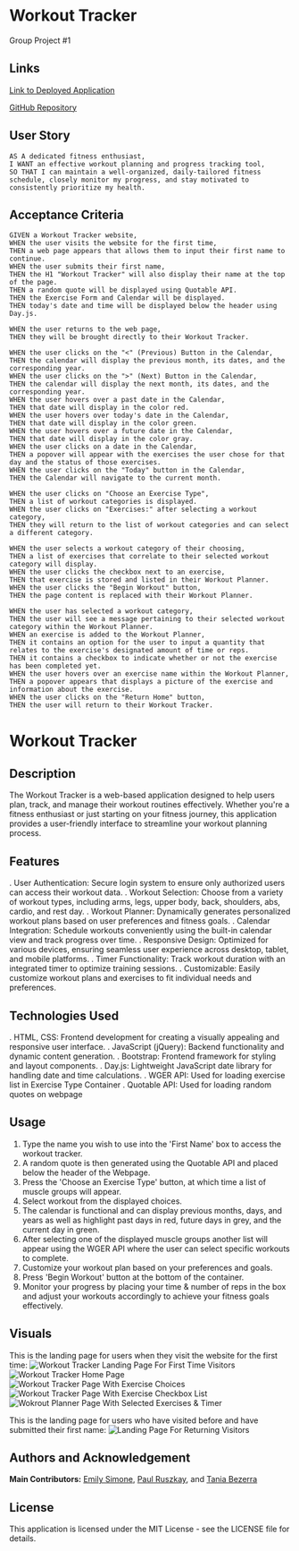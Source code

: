 # Workout Tracker
Group Project #1

## Links
[Link to Deployed Application](https://paulrusz.github.io/Group-Project1/)

[GitHub Repository](https://github.com/PaulRusz/Group-Project1)

## User Story
```
AS A dedicated fitness enthusiast,
I WANT an effective workout planning and progress tracking tool,
SO THAT I can maintain a well-organized, daily-tailored fitness schedule, closely monitor my progress, and stay motivated to consistently prioritize my health.
```

## Acceptance Criteria
```
GIVEN a Workout Tracker website,
WHEN the user visits the website for the first time,
THEN a web page appears that allows them to input their first name to continue.
WHEN the user submits their first name,
THEN the H1 "Workout Tracker" will also display their name at the top of the page.
THEN a random quote will be displayed using Quotable API.
THEN the Exercise Form and Calendar will be displayed.
THEN today's date and time will be displayed below the header using Day.js.

WHEN the user returns to the web page,
THEN they will be brought directly to their Workout Tracker.

WHEN the user clicks on the "<" (Previous) Button in the Calendar,
THEN the calendar will display the previous month, its dates, and the corresponding year.
WHEN the user clicks on the ">" (Next) Button in the Calendar,
THEN the calendar will display the next month, its dates, and the corresponding year.
WHEN the user hovers over a past date in the Calendar,
THEN that date will display in the color red.
WHEN the user hovers over today's date in the Calendar,
THEN that date will display in the color green.
WHEN the user hovers over a future date in the Calendar,
THEN that date will display in the color gray.
WHEN the user clicks on a date in the Calendar,
THEN a popover will appear with the exercises the user chose for that day and the status of those exercises.
WHEN the user clicks on the "Today" button in the Calendar,
THEN the Calendar will navigate to the current month.

WHEN the user clicks on "Choose an Exercise Type",
THEN a list of workout categories is displayed.
WHEN the user clicks on "Exercises:" after selecting a workout category,
THEN they will return to the list of workout categories and can select a different category.

WHEN the user selects a workout category of their choosing,
THEN a list of exercises that correlate to their selected workout category will display.
WHEN the user clicks the checkbox next to an exercise,
THEN that exercise is stored and listed in their Workout Planner.
WHEN the user clicks the "Begin Workout" button,
THEN the page content is replaced with their Workout Planner.

WHEN the user has selected a workout category,
THEN the user will see a message pertaining to their selected workout category within the Workout Planner.
WHEN an exercise is added to the Workout Planner,
THEN it contains an option for the user to input a quantity that relates to the exercise's designated amount of time or reps.
THEN it contains a checkbox to indicate whether or not the exercise has been completed yet.
WHEN the user hovers over an exercise name within the Workout Planner,
THEN a popover appears that displays a picture of the exercise and information about the exercise.
WHEN the user clicks on the "Return Home" button,
THEN the user will return to their Workout Tracker.
```

# Workout Tracker

## Description
The Workout Tracker is a web-based application designed to help users plan, track, and manage their workout routines effectively. Whether you're a fitness enthusiast or just starting on your fitness journey, this application provides a user-friendly interface to streamline your workout planning process.


## Features

. User Authentication: Secure login system to ensure only authorized users can access their workout data.
. Workout Selection: Choose from a variety of workout types, including arms, legs, upper body, back, shoulders, abs, cardio, and rest day.
. Workout Planner: Dynamically generates personalized workout plans based on user preferences and fitness goals.
. Calendar Integration: Schedule workouts conveniently using the built-in calendar view and track progress over time.
. Responsive Design: Optimized for various devices, ensuring seamless user experience across desktop, tablet, and mobile platforms.
. Timer Functionality: Track workout duration with an integrated timer to optimize training sessions.
. Customizable: Easily customize workout plans and exercises to fit individual needs and preferences.


## Technologies Used
. HTML, CSS: Frontend development for creating a visually appealing and responsive user interface.
. JavaScript (jQuery): Backend functionality and dynamic content generation.
. Bootstrap: Frontend framework for styling and layout components.
. Day.js: Lightweight JavaScript date library for handling date and time calculations.
. WGER API: Used for loading exercise list in Exercise Type Container
. Quotable  API: Used for loading random quotes on webpage


## Usage
1. Type the name you wish to use into the 'First Name' box to access the workout tracker.
2. A random quote is then generated using the Quotable API and placed below the header of the Webpage.
3. Press the 'Choose an Exercise Type' button, at which time a list of muscle groups will appear.
4. Select workout from the displayed choices.
4. The calendar is functional and can display previous months, days, and years as well as highlight past days in red, future days in grey, and the current day in green.
5. After selecting one of the displayed muscle groups another list will appear using the WGER API where the user can select specific workouts to complete.
6. Customize your workout plan based on your preferences and goals.
7. Press 'Begin Workout' button at the bottom of the container.
7. Monitor your progress by placing your time & number of reps in the box and adjust your workouts accordingly to achieve your fitness goals effectively.


## Visuals
This is the landing page for users when they visit the website for the first time:
![Workout Tracker Landing Page For First Time Visitors](assets/images/WorkoutTracker1.png)
![Workout Tracker Home Page](assets/images/WorkoutTracker2.png)
![Workout Tracker Page With Exercise Choices](assets/images/WorkoutTracker3.png)
![Workout Tracker Page With Exercise Checkbox List](assets/images/WorkoutTracker4.png)
![Wokrout Planner Page With Selected Exercises & Timer](assets/images/WorkoutTracker5.png)

This is the landing page for users who have visited before and have submitted their first name:
![Landing Page For Returning Visitors](assets/images/WorkoutTracker2.png)



## Authors and Acknowledgement
**Main Contributors:** [Emily Simone](https://github.com/emsim11), [Paul Ruszkay](https://github.com/PaulRusz), and [Tania Bezerra](https://github.com/nybrasil)

## License
This application is licensed under the MIT License - see the LICENSE file for details.










